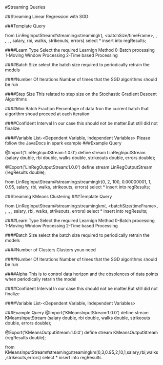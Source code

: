 #Streaming Queries

##Streaming Linear Regression with SGD

###Template Query

from LinRegInputStream#streaming:streaminglr(<learnType>, <batchSize/timeFrame>, <numIterations>, <stepSize>, <miniBatchFraction>, <ci>, salary, rbi, walks, strikeouts, errors)
select *
insert into regResults;

####Learn Type <learnType>
Select the required Learnign Method
0-Batch processing
1-Moving Window Processing
2-Time based Processing

####Batch Size <batchSize>
select the batch size required to periodically retrain the models

####Number Of Iterations <numIterations>
Number of times that the SGD algorithms should be run

####Step Size <stepSize>
This related to step size on the Stochastic Gradient Descent Algorithms

####Mini Batch Fraction
Percentage of data fron the current batch that algorithm shoud proceed at each iteration

####Confident Interval <ci>
In our case this should not be matter.But still did not finalize

####Variable List-<Dependent Variable, Independent Variables>
Please follow the JavaDocs in spark example
###Example Query

@Import('LinRegInputStream:1.0.0')
define stream LinRegInputStream (salary double, rbi double, walks double, strikeouts double, errors double);

@Export('LinRegOutputStream:1.0.0')
define stream LinRegOutputStream (regResults double);

from LinRegInputStream#streaming:streaminglr(0, 2, 100, 0.00000001, 1, 0.95, salary, rbi, walks, strikeouts, errors)
select *
insert into regResults;

##Streaming KMeans Clustering
###Template Query

from LinRegInputStream#streaming:streamingkm(<learnType>, <batchSize/timeFrame>, <numClusters>, <numIterations>,<alpha>, <ci>, salary, rbi, walks, strikeouts, errors)
select *
insert into regResults;


####Learn Type <learnType>
Select the required Learnign Method
0-Batch processing
1-Moving Window Processing
2-Time based Processing

####Batch Size <batchSize>
select the batch size required to periodically retrain the models

####Number of Clusters <numClusters>
Clusters youo need

####Number Of Iterations <numIterations>
Number of times that the SGD algorithms should be run

####Alpha <alpha>
This is to control data horizon and the obsolences of data points when periodically retarin the model

####Confident Interval <ci>
In our case this should not be matter.But still did not finalize

####Variable List-<Dependent Variable, Independent Variables>

###Example Query
@Import('KMeansInputStream:1.0.0')
define stream KMeansInputStream (salary double, rbi double, walks double, strikeouts double, errors double);

@Export('KMeansOutputStream:1.0.0')
define stream KMeansOutputStream (regResults double);

from KMeansInputStream#streaming:streamingkm(0,3,0.95,2,10,1,salary,rbi,walks,strikeouts,errors)
select *
insert into regResults

